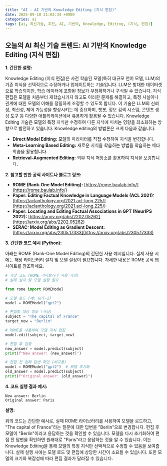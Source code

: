 ```yaml
---
title: "AI - AI 기반의 Knowledge Editing (지식 편집)"
date: 2025-09-10 21:03:34 +0900
categories: ai
tags: [ai, 최신기술, 추천, AI, 기반의, Knowledge, Editing, (지식, 편집)]
---
```


## 오늘의 AI 최신 기술 트렌드: **AI 기반의 Knowledge Editing (지식 편집)**

**1. 간단한 설명:**

Knowledge Editing (지식 편집)은 사전 학습된 모델(특히 대규모 언어 모델, LLM)의 기존 지식을 선택적으로 수정하거나 업데이트하는 기술입니다.  LLM은 방대한 데이터셋으로 학습되지만, 학습 데이터에 포함된 정보가 부정확하거나 구식일 수 있습니다.  지식 편집은 모델을 처음부터 재학습시키지 않고도 이러한 문제를 해결하고, 특정 사실이나 관계에 대한 모델의 이해를 정밀하게 조정할 수 있도록 합니다.  이 기술은 LLM의 신뢰성, 최신성, 제어 가능성을 향상시키는 데 중요하며, 챗봇, 정보 검색 시스템, 콘텐츠 생성 도구 등 다양한 애플리케이션에서 유용하게 활용될 수 있습니다. Knowledge Editing 기술은 모델의 특정 지식만 수정하여 다른 지식에 미치는 영향을 최소화하는 방향으로 발전하고 있습니다.
Knowledge editing의 방법론은 크게 다음과 같습니다.
*   **Direct Model Editing:** 모델의 파라미터를 직접 수정하여 지식을 변경합니다.
*   **Meta-Learning Based Editing:** 새로운 지식을 학습하는 방법을 학습하는 메타 학습을 활용합니다.
*   **Retrieval-Augmented Editing:** 외부 지식 저장소를 활용하여 지식을 보강합니다.

**2. 참고할 만한 공식 사이트나 블로그 링크:**

*   **ROME (Rank-One Model Editing):** [https://rome.baulab.info/](https://rome.baulab.info/)
*   **Paper: Editing Factual Knowledge in Language Models (ACL 2021):** [https://aclanthology.org/2021.acl-long.225/](https://aclanthology.org/2021.acl-long.225/)
*   **Paper: Locating and Editing Factual Associations in GPT (NeurIPS 2022):** [https://arxiv.org/abs/2202.05262](https://arxiv.org/abs/2202.05262)
*   **SERAC: Model Editing as Gradient Descent:** [https://arxiv.org/abs/2305.17333](https://arxiv.org/abs/2305.17333)

**3. 간단한 코드 예시 (Python):**

아래는 ROME (Rank-One Model Editing)의 간단한 사용 예시입니다. 실제 사용 시에는 해당 라이브러리 설치 및 모델 설정이 필요합니다.  자세한 내용은 ROME 공식 웹사이트를 참조하세요.

```python
# 가상 코드 (ROME 라이브러리 사용 가정)
# 실제 설치 및 모델 설정 필요

from rome import ROMEModel

# 모델 로드 (예: GPT-2)
model = ROMEModel("gpt2")

# 편집할 대상 정보 (사실)
subject = "The capital of France"
target_new = "Berlin"

# ROME을 사용하여 모델 지식 편집
model.edit(subject, target_new)

# 편집 후 검증
new_answer = model.predict(subject)
print(f"New answer: {new_answer}")

# 편집 전 원래 답변 확인 (비교용)
model = ROMEModel("gpt2")  # 모델 초기화
old_answer = model.predict(subject)
print(f"Original answer: {old_answer}")
```

**4. 코드 실행 결과 예시:**

```
New answer: Berlin
Original answer: Paris
```

**설명:**

위의 코드는 간단한 예시로, 실제 ROME 라이브러리를 사용하여 모델을 로드하고, "The capital of France"라는 질문에 대한 답변을 "Berlin"으로 변경합니다. 편집 후 모델이 "Berlin"이라고 응답하는 것을 확인할 수 있습니다. 모델을 다시 초기화하여 편집 전 답변을 확인하면 원래대로 "Paris"라고 응답하는 것을 알 수 있습니다. 이는 Knowledge Editing을 통해 모델의 특정 지식만 선택적으로 수정할 수 있음을 보여줍니다. 실제 실행 시에는 모델 로드 및 편집에 상당한 시간이 소요될 수 있습니다. 또한 모델의 크기와 복잡성에 따라 편집 결과가 달라질 수 있습니다.


